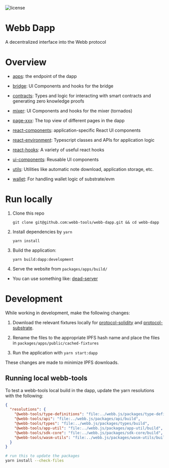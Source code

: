 ![license](https://img.shields.io/github/license/webb-tools/webb-dapp)

# Webb Dapp

A decentralized interface into the Webb protocol

# Overview

- [apps](https://github.com/webb-tools/webb-dapp/tree/master/packages/apps): the endpoint of the dapp

- [bridge](https://github.com/webb-tools/webb-dapp/tree/master/packages/bridge): UI Components and hooks for the bridge

- [contracts](https://github.com/webb-tools/webb-dapp/tree/master/packages/contracts): Types and logic for interacting with smart contracts and generating zero knowledge proofs

- [mixer](https://github.com/webb-tools/webb-dapp/tree/master/packages/mixer): UI Components and hooks for the mixer (tornados)

- [page-xxx](https://github.com/webb-tools/webb-dapp/tree/master/packages/): The top view of different pages in the dapp

- [react-components](https://github.com/webb-tools/webb-dapp/tree/master/packages/react-components): application-specific React UI components

- [react-environment](https://github.com/webb-tools/webb-dapp/tree/master/packages/react-environment): Typescript classes and APIs for application logic

- [react-hooks](https://github.com/webb-tools/webb-dapp/tree/master/packages/react-hooks): A variety of useful react hooks

- [ui-components](https://github.com/webb-tools/webb-dapp/tree/master/packages/ui-components): Reusable UI components

- [utils](https://github.com/webb-tools/webb-dapp/tree/master/packages/utils): Utilities like automatic note download, application storage, etc. 

- [wallet](https://github.com/webb-tools/webb-dapp/tree/master/packages/wallet): For handling wallet logic of substrate/evm

# Run locally

1. Clone this repo

   ```base
   git clone git@github.com:webb-tools/webb-dapp.git && cd webb-dapp
   ```

2. Install dependencies by `yarn`

   ```base
   yarn install
   ```

3. Build the application:
   ```base
   yarn build:dapp:development
   ```

4. Serve the website from `packages/apps/build/`
  - You can use something like: [dead-server](https://www.npmjs.com/package/dead-server)

# Development
While working in development, make the following changes:

1. Download the relevant fixtures locally for [protocol-solidity](https://github.com/webb-tools/protocol-solidity-fixtures) and [protocol-substrate](https://github.com/webb-tools/protocol-substrate-fixtures).

2. Rename the files to the appropriate IPFS hash name and place the files in `packages/apps/public/cached-fixtures`

3. Run the application with `yarn start:dapp`

These changes are made to minimize IPFS downloads.

## Running local webb-tools

To test a webb-tools local build in the dapp, update the yarn resolutions with the following:

```json
{
  "resolutions": {
    "@webb-tools/type-definitions": "file:../webb.js/packages/type-definitions/build",
    "@webb-tools/api": "file:../webb.js/packages/api/build",
    "@webb-tools/types": "file:../webb.js/packages/types/build",
    "@webb-tools/app-util": "file:../webb.js/packages/app-util/build",
    "@webb-tools/sdk-core": "file:../webb.js/packages/sdk-core/build",
    "@webb-tools/wasm-utils": "file:../webb.js/packages/wasm-utils/build"
  }
}
```

```bash
# run this to update the packages
yarn install --check-files
```
